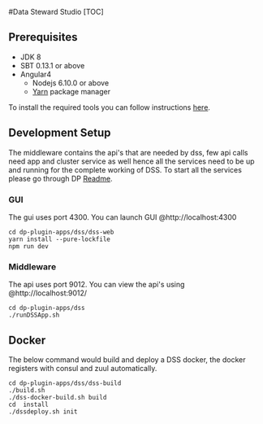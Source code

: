 #Data Steward Studio
[TOC]

## Prerequisites 

- JDK 8
- SBT 0.13.1 or above
- Angular4
  - Nodejs 6.10.0 or above
  - [Yarn](https://yarnpkg.com) package manager

To install the required tools you can follow instructions [here](https://github.com/hortonworks/dataplane/blob/master/README-dev.md#requirements).

## Development Setup

The middleware contains the api's that are needed by dss, few api calls need app and cluster service as well hence all the services need to be up and running for the complete working of DSS.  To start all the services please go through DP [Readme](https://github.com/hortonworks/dataplane/blob/master/README-dev.md#run).

### GUI

The gui uses port 4300. You can launch GUI @http://localhost:4300

```
cd dp-plugin-apps/dss/dss-web
yarn install --pure-lockfile
npm run dev
```

### Middleware

The api uses port 9012. You can view the api's using @http://localhost:9012/

```
cd dp-plugin-apps/dss
./runDSSApp.sh
```

## Docker 

The below command would build and deploy a DSS docker, the docker registers with consul and zuul automatically.

```
cd dp-plugin-apps/dss/dss-build
./build.sh
./dss-docker-build.sh build
cd  install 
./dssdeploy.sh init
```

